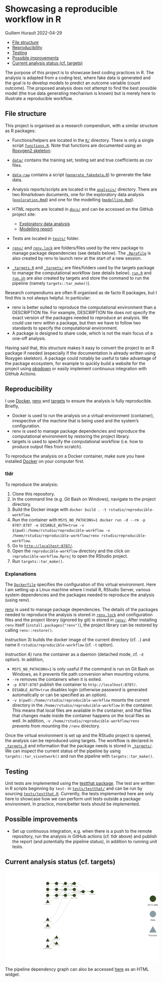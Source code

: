 Showcasing a reproducible workflow in R
================
Guillem Hurault
2022-04-29

-   [File structure](#file-structure)
-   [Reproducibility](#reproducibility)
-   [Testing](#testing)
-   [Possible improvements](#possible-improvements)
-   [Current analysis status
    (cf. targets)](#current-analysis-status-cf-targets)

The purpose of this project is to showcase best coding practices in R.
The analysis is adapted from a coding test, where fake data is generated
and the goal is to develop models to predict an outcome variable (count
outcome). The proposed analysis does not attempt to find the best
possible model (the true data generating mechanism is known) but is
merely here to illustrate a reproducible workflow.

## File structure

This project is organised as a research compendium, with a similar
structure as R packages:

-   Functions/helpers are located in the [`R/`](R/) directory. There is
    only a single script [`functions.R`](R/functions.R). Note that
    functions are documented using an [Roxygen2
    skeleton](https://roxygen2.r-lib.org/).

-   [`data/`](data/) contains the training set, testing set and true
    coefficients as csv files.

-   [`data-raw`](data-raw/) contains a script
    ([`generate_fakedata.R`](data-raw/generate_fakedata.R)) to generate
    the fake data.

-   Analysis reports/scripts are located in the [`analysis/`](analysis/)
    directory. There are two Rmarkdown documents, one for the
    exploratory data analysis
    ([`exploration.Rmd`](analysis/exploration.Rmd)) and one for the
    modelling ([`modelling.Rmd`](analysis/modelling.Rmd)).

-   HTML reports are located in [`docs/`](docs/) and can be accessed on
    the GitHub project site:

    -   [Exploratory data
        analysis](https://ghurault.github.io/reproducible-workflow/exploration.html)
    -   [Modelling
        report](https://ghurault.github.io/reproducible-workflow/modelling.html)

-   Tests are located in [`tests/`](tests/) folder.

-   [`renv/`](renv/) and [`renv.lock`](renv.lock) are folders/files used
    by the renv package to manage package dependencies (see details
    below). The [`.Rprofile`](.Rprofile) is also created by renv to
    launch renv at the start of a new session.

-   [`_targets.R`](_targets.R) and [`_targets/`](_target/) are
    files/folders used by the targets package to manage the
    computational workflow (see details below). [`run.R`](run.R) and
    [`run.sh`](run.sh) are also created by targets and store the command
    to run the pipeline (namely `targets::tar_make()`).

Research compendiums are often R organised as de facto R packages, but I
find this is not always helpful. In particular:

-   renv is better suited to reproduce the computational environment
    than a DESCRIPTION file. For example, DESCRIPTION file does not
    specify the exact version of the packages needed to reproduce an
    analysis. We could use renv within a package, but then we have to
    follow two standards to specify the computational environment.
-   A package is designed to share code, which is not the main focus of
    a one-off analysis.

Having said that, this structure makes it easy to convert the project to
an R package if needed (especially if the documentation is already
written using Roxygen skeleton). A package could notably be useful to
take advantage of the package ecosystem, for example to quickly build a
website for the project using [pkgdown](https://pkgdown.r-lib.org/) or
easily implement continuous integration with GitHub Actions.

## Reproducibility

I use [Docker](https://www.docker.com/),
[renv](https://rstudio.github.io/renv/index.html) and
[targets](https://docs.ropensci.org/targets/index.html) to ensure the
analysis is fully reproducible. Briefly,

-   Docker is used to run the analysis on a virtual environment
    (container), irrespective of the machine that is being used and the
    system’s configuration.
-   renv is used to manage package dependencies and reproduce the
    computational environment by restoring the project library.
-   targets is used to specify the computational workflow (i.e. how to
    produce output files from scratch).

To reproduce the analysis on a Docker container, make sure you have
installed [Docker](https://www.docker.com/) on your computer first.

### tldr

To reproduce the analysis:

1.  Clone this repository.
2.  In the command line (e.g. Git Bash on Windows), navigate to the
    project directory.
3.  Build the Docker image with
    `docker build . -t rstudio/reproducible-workflow`.
4.  Run the container with
    `MSYS_NO_PATHCONV=1 docker run -d --rm -p 8787:8787 -e DISABLE_AUTH=true -v $(pwd):/home/rstudio/reproducible-workflow -v /home/rstudio/reproducible-workflow/renv rstudio/reproducible-workflow`.
5.  Go to [`http://localhost:8787/`](http://localhost:8787/).
6.  Open the `reproducible-workflow` directory and the click on
    `reproducible-workflow.Rproj` to open the RStudio project.
7.  Run `targets::tar_make()`.

### Explanations

The [`Dockerfile`](Dockerfile) specifies the configuration of this
virtual environment. Here I am setting up a Linux machine where I
install R, RStudio Server, various system dependencies and the packages
needed to reproduce the analysis (using renv).

[renv](https://rstudio.github.io/renv/index.html) is used to manage
package dependencies. The details of the packages needed to reproduce
the analysis is stored in [`renv.lock`](renv.lock) and configuration
files and the project library (ignored by git) is stored in
[`renv/`](renv/). After installing `renv` itself
(`install.packages("renv")`), the project library can be restored by
calling `renv::restore()`.

Instruction 3) builds the docker image of the current directory
(cf. `.`) and name it `rstudio/reproducible-workflow` (cf. `-t` option).

Instruction 4) runs the container as a daemon (detached mode, cf. `-d`
option). In addition,

-   `MSYS_NO_PATHCONV=1` is only useful if the command is run on Git
    Bash on Windows, as it prevents file path conversion when mounting
    volume.
-   `-rm` removes the containers when it is exited.
-   `-p 8787:8787` publish the container to `http://localhost:8787/`.
-   `DISABLE_AUTH=true` disables login (otherwise password is generated
    automatically or can be specified as an option).
-   `-v $(pwd):/home/rstudio/reproducible-workflow` mounts the current
    directory in the `/home/rstudio/reproducible-workflow` in the
    container. This means that local files are available in the
    container, and that files that changes made inside the container
    happens on the local files as well. In addition,
    `-v /home/rstudio/reproducible-workflow/renv` prevents from mounting
    the `/renv` directory.

Once the virtual environment is set up and the RStudio project is
opened, the analysis can be reproduced using targets. The workflow is
declared in [`_targets.R`](_target.R) and information that the package
needs is stored in [`_targets/`](_targets/). We can inspect the current
status of the pipeline by using `targets::tar_visnetwork()` and run the
pipeline with `targets::tar_make()`.

## Testing

Unit tests are implemented using the [testthat
package](https://testthat.r-lib.org/). The test are written in R scripts
beginning by `test-` in [`tests/testthat/`](tests/testthat/) and can be
run by sourcing [`tests/testthat.R`](tests/testthat.R). Currently, the
tests implemented here are only here to showcase how we can perform unit
tests outside a package environment. In practice, more/better tests
should be implemented.

## Possible improvements

-   Set up continuous integration, e.g. when there is a push to the
    remote repository, run the analysis in GitHub actions (cf. tldr
    above) and publish the report (and potentially the pipeline status),
    in addition to running unit tests.

## Current analysis status (cf. targets)

![](docs/figures/README-tar_network-1.png)<!-- -->

The pipeline dependency graph can also be accessed
[here](https://ghurault.github.io/reproducible-workflow//tar_network.html)
as an HTML widget.
